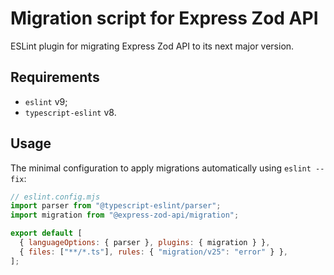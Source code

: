# Migration script for Express Zod API

ESLint plugin for migrating Express Zod API to its next major version.

## Requirements

- `eslint` v9;
- `typescript-eslint` v8.

## Usage

The minimal configuration to apply migrations automatically using `eslint --fix`:

```js
// eslint.config.mjs
import parser from "@typescript-eslint/parser";
import migration from "@express-zod-api/migration";

export default [
  { languageOptions: { parser }, plugins: { migration } },
  { files: ["**/*.ts"], rules: { "migration/v25": "error" } },
];
```

